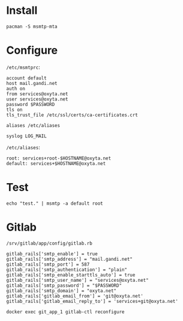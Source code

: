 # Install

`pacman -S msmtp-mta`

# Configure

`/etc/msmtprc`:
```
account default
host mail.gandi.net
auth on
from services@oxyta.net
user services@oxyta.net
password $PASSWORD
tls on
tls_trust_file /etc/ssl/certs/ca-certificates.crt

aliases /etc/aliases

syslog LOG_MAIL
```

`/etc/aliases`:
```
root: services+root-$HOSTNAME@oxyta.net
default: services+$HOSTNAME@oxyta.net
```

# Test

`echo "test." | msmtp -a default root`

# Gitlab

`/srv/gitlab/app/config/gitlab.rb`
```
gitlab_rails['smtp_enable'] = true
gitlab_rails['smtp_address'] = "mail.gandi.net"
gitlab_rails['smtp_port'] = 587
gitlab_rails['smtp_authentication'] = "plain"
gitlab_rails['smtp_enable_starttls_auto'] = true
gitlab_rails['smtp_user_name'] = "services@oxyta.net"
gitlab_rails['smtp_password'] = "$PASSWORD"
gitlab_rails['smtp_domain'] = "oxyta.net"
gitlab_rails['gitlab_email_from'] = 'git@oxyta.net'
gitlab_rails['gitlab_email_reply_to'] = 'services+git@oxyta.net'
```
`docker exec git_app_1 gitlab-ctl reconfigure`
